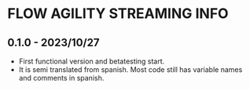 # FLOW AGILITY STREAMING INFO

## 0.1.0 - 2023/10/27  
-   First functional version and betatesting start.
-   It is semi translated from spanish. Most code still has variable names and comments in spanish.